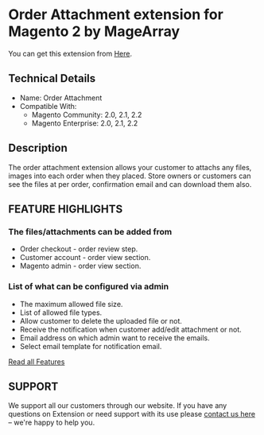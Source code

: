 # Order Attachment extension for Magento 2 by MageArray #
You can get this extension from [Here](https://www.magearray.com/order-attachment-extension-for-magento-2.html).
## Technical Details ##
* Name: Order Attachment
* Compatible With: <br />
  * Magento Community: 2.0, 2.1, 2.2 <br />
  * Magento Enterprise: 2.0, 2.1, 2.2 

## Description
The order attachment extension allows your customer to attachs any files, images into each order when they placed. Store owners or customers can see the files at per order, confirmation email and can download them also.

## FEATURE HIGHLIGHTS
### The files/attachments can be added from
* Order checkout - order review step.
* Customer account - order view section.
* Magento admin - order view section.

### List of what can be configured via admin
* The maximum allowed file size.
* List of allowed file types.
* Allow customer to delete the uploaded file or not.
* Receive the notification when customer add/edit attachment or not.
* Email address on which admin want to receive the emails.
* Select email template for notification email.

[Read all Features](https://www.magearray.com/order-attachment-extension-for-magento-2.html)

## SUPPORT
We support all our customers through our website. If you have any questions on Extension or need support with its use please [contact us here](https://www.magearray.com/contact/) – we're happy to help you.
